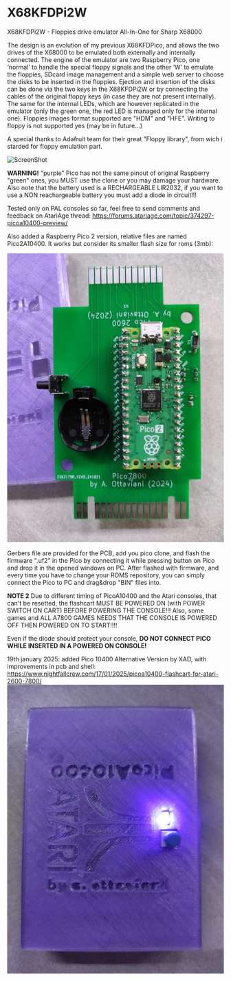 # X68KFDPi2W
X68KFDPi2W - Floppies drive emulator All-In-One for Sharp X68000

The design is an evolution of my previous X68KFDPico, and allows the two drives of the X68000 to be emulated both externally and internally connected. The engine of the emulator are two Raspberry Pico, one ‘normal’ to handle the special floppy signals and the other ‘W’ to emulate the floppies, SDcard image management and a simple web server to choose the disks to be inserted in the floppies.
Ejection and insertion of the disks can be done via the two keys in the X68KFDPi2W or by connecting the cables of the original floppy keys (in case they are not present internally). The same for the internal LEDs, which are however replicated in the emulator (only the green one, the red LED is managed only for the internal one).
Floppies images format supported are "HDM" and "HFE". 
Writing to floppy is not supported yes (may be in future...)

A special thanks to Adafruit team for their great "Floppy library", from wich i starded for floppy emulation part.

![ScreenShot](https://raw.githubusercontent.com/aotta/X68KFDPi2W/main/pictures/X68KFDPi2W_Board.jpg)

**WARNING!** "purple" Pico has not the same pinout of original Raspberry "green" ones, you MUST use the clone or you may damage your hardware.
Also note that the battery used is a RECHARGEABLE LIR2032, if you want to use a NON reachargeable battery you must add a diode in circuit!!!

Tested only on PAL consoles so far, feel free to send comments and feedback on AtariAge thread:
https://forums.atariage.com/topic/374297-picoa10400-preview/



Also added a Raspberry Pico 2 version, relative files are named Pico2A10400. It works but consider its smaller flash size for roms (3mb):

![ScreenShot](https://raw.githubusercontent.com/aotta/PicoA10400/main/pictures/Pico2A10400.jpg)

Gerbers file are provided for the PCB, add you pico clone, and flash the firmware ".uf2" in the Pico by connecting it while pressing button on Pico and drop it in the opened windows on PC.
After flashed with firmware, and every time you have to change your ROMS repository, you can simply connect the Pico to PC and drag&drop "BIN" files  into.

**NOTE 2** Due to different timing of PicoA10400 and the Atari consoles, that can't be resetted, the flashcart MUST BE POWERED ON (with POWER SWITCH ON CART) BEFORE POWERING THE CONSOLE!!! Also, some games and ALL A7800 GAMES NEEDS THAT THE CONSOLE IS POWERED OFF THEN POWERED ON TO START!!!!

Even if the diode should protect your console, **DO NOT CONNECT PICO WHILE INSERTED IN A POWERED ON CONSOLE!**

19th january 2025: added Pico 10400 Alternative Version by XAD, with improvements in pcb and shell: https://www.nightfallcrew.com/17/01/2025/picoa10400-flashcart-for-atari-2600-7800/
![ScreenShot](https://raw.githubusercontent.com/aotta/PicoA10400/main/pictures/picoA10400_08.jpg)

